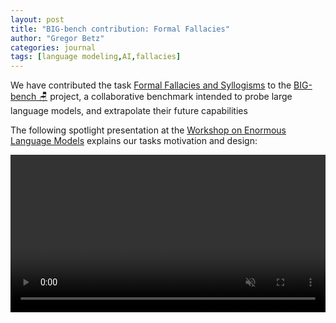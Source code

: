 ```yaml
---
layout: post
title: "BIG-bench contribution: Formal Fallacies"
author: "Gregor Betz"
categories: journal
tags: [language modeling,AI,fallacies]
---
```


We have contributed the task [Formal Fallacies and Syllogisms](https://github.com/google/BIG-bench/tree/main/bigbench/benchmark_tasks/formal_fallacies_syllogisms_negation/) to the [BIG-bench 🪑](https://github.com/google/BIG-bench) project, a collaborative benchmark intended to probe large language models, and extrapolate their future capabilities  

The following spotlight presentation at the [Workshop on Enormous Language Models](https://welmworkshop.github.io/) explains our tasks motivation and design:

<div style="width: 100%;">
<video muted autoplay controls style="width: 100%;">
    <source src="{{ site.baseur }}/assets/video/BetzEtAl_FallaciesSyllogisms.mp4" type="video/mp4">
</video>
</div>

